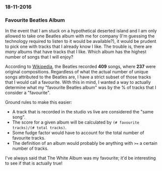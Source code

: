 ### 18-11-2016
### Favourite Beatles Album

In the event that I am stuck on a hypothetical deserted island and I am only allowed to take one Beatles album with me for company (I'm guessing the technology required to listen to it would be available?), 
it would be prudent to pick one with tracks that I already know I like. The trouble is, there are _many_ albums that have tracks that I like. Which album has the highest number of songs that I will enjoy?

According to [Wikipedia](https://en.wikipedia.org/wiki/List_of_songs_recorded_by_the_Beatles), the Beatles recorded **409** songs, where **237** were original compositions. 
Regardless of what the actual number of unique songs attributed to the Beatles are, I have a strict subset of those tracks that I would call a favourite. 
With this in mind, I wanted a way to actually determine what my "favourite Beatles album" was by the % of tracks that I consider a "favourite".

Ground rules to make this easier:
- A track that is recorded in the studio vs live are considered the "same song".
- The score for a given album will be calculated by `(# favourite tracks)/(# total tracks)`.
- Some fudge factor would have to account for the total number of favourite tracks.
- The definition of an album would probably be anything with `>=` a certain number of tracks.

I've always said that The White Album was my favourite; it'd be interesting to see if that is actually true!
